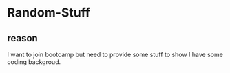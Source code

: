 # Random-Stuff

## reason 
I want to join bootcamp but need to provide some stuff to show I have some coding backgroud.
